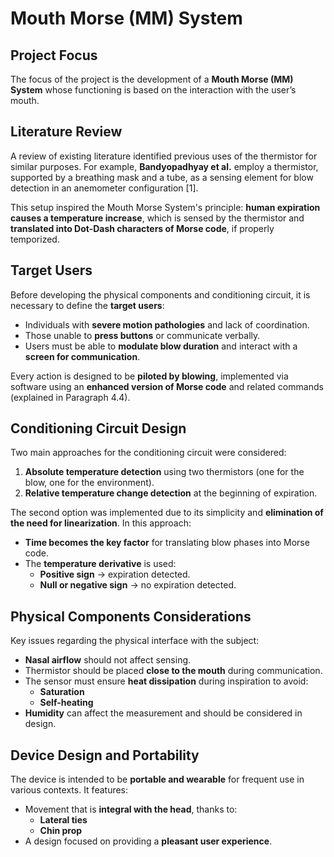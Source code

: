 # Mouth Morse (MM) System

## Project Focus

The focus of the project is the development of a **Mouth Morse (MM) System** whose functioning is based on the interaction with the user’s mouth.

## Literature Review

A review of existing literature identified previous uses of the thermistor for similar purposes. For example, **Bandyopadhyay et al.** employ a thermistor, supported by a breathing mask and a tube, as a sensing element for blow detection in an anemometer configuration [1].

This setup inspired the Mouth Morse System's principle: **human expiration causes a temperature increase**, which is sensed by the thermistor and **translated into Dot-Dash characters of Morse code**, if properly temporized.

## Target Users

Before developing the physical components and conditioning circuit, it is necessary to define the **target users**:

- Individuals with **severe motion pathologies** and lack of coordination.
- Those unable to **press buttons** or communicate verbally.
- Users must be able to **modulate blow duration** and interact with a **screen for communication**.

Every action is designed to be **piloted by blowing**, implemented via software using an **enhanced version of Morse code** and related commands (explained in Paragraph 4.4).

## Conditioning Circuit Design

Two main approaches for the conditioning circuit were considered:

1. **Absolute temperature detection** using two thermistors (one for the blow, one for the environment).
2. **Relative temperature change detection** at the beginning of expiration.

The second option was implemented due to its simplicity and **elimination of the need for linearization**. In this approach:

- **Time becomes the key factor** for translating blow phases into Morse code.
- The **temperature derivative** is used:
  - **Positive sign** → expiration detected.
  - **Null or negative sign** → no expiration detected.

## Physical Components Considerations

Key issues regarding the physical interface with the subject:

- **Nasal airflow** should not affect sensing.
- Thermistor should be placed **close to the mouth** during communication.
- The sensor must ensure **heat dissipation** during inspiration to avoid:
  - **Saturation**
  - **Self-heating**
- **Humidity** can affect the measurement and should be considered in design.

## Device Design and Portability

The device is intended to be **portable and wearable** for frequent use in various contexts. It features:

- Movement that is **integral with the head**, thanks to:
  - **Lateral ties**
  - **Chin prop** 
- A design focused on providing a **pleasant user experience**.


